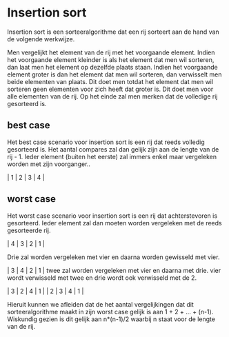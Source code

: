 # Insertion sort
Insertion sort is een sorteeralgorithme dat een rij sorteert aan de hand van de volgende werkwijze.

Men vergelijkt het element van de rij met het  voorgaande element. Indien het voorgaande element kleinder is als het element dat men wil sorteren, dan laat men het element op dezelfde plaats staan. Indien het voorgaande element groter is dan het element dat men wil sorteren, dan verwisselt men beide elementen van plaats. Dit doet men totdat het element dat men wil sorteren geen elementen voor zich heeft dat groter is. Dit doet men voor alle elementen van de rij. Op het einde zal men merken dat de volledige rij gesorteerd is. 

## best case
Het best case scenario voor insertion sort is een rij dat reeds volledig gesorteerd is. Het aantal compares zal dan gelijk zijn aan de lengte van de rij - 1. Ieder element (buiten het eerste) zal immers enkel maar vergeleken worden met zijn voorganger..

| 1 | 2 | 3 | 4 |
## worst case
Het worst case scenario voor insertion sort is een rij dat achterstevoren is gesorteerd. Ieder element zal dan moeten worden vergeleken met de reeds gesorteerde rij.

| 4 | 3 | 2 | 1 |

Drie zal worden vergeleken met vier en daarna worden gewisseld met vier.

| 3 | 4 | 2 | 1 |
twee zal worden vergeleken met vier en daarna met drie. vier wordt verwisseld met twee en drie wordt ook verwisseld met de 2.

| 3 | 2 | 4 | 1 |
| 2 | 3 | 4 | 1 |

Hieruit kunnen we afleiden dat de het aantal vergelijkingen dat dit sorteeralgorithme maakt in zijn worst case gelijk is aan 1 + 2 + ... + (n-1). Wiskundig gezien is dit gelijk aan n*(n-1)/2 waarbij n staat voor de lengte van de rij.

